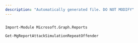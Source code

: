 ```yaml
---
description: "Automatically generated file. DO NOT MODIFY"
---
```


```powershellv1

Import-Module Microsoft.Graph.Reports

Get-MgReportAttackSimulationRepeatOffender

```